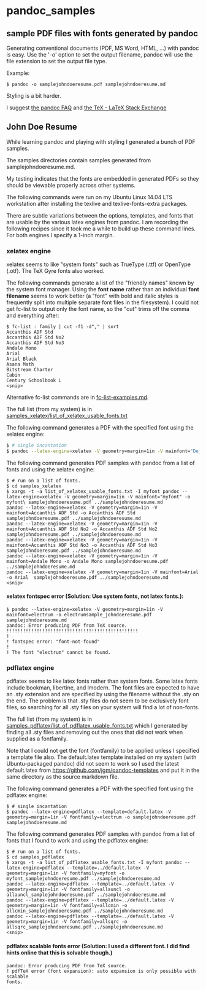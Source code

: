 # pandoc_samples

## sample PDF files with fonts generated by pandoc

Generating conventional documents (PDF, MS Word, HTML, ...) with pandoc is easy. Use the '-o' option to set the output filename, pandoc will use the file extension to set the output file type.

Example:

```
$ pandoc -o samplejohndoeresume.pdf samplejohndoeresume.md
```

Styling is a bit harder.

I suggest [the pandoc FAQ](http://johnmacfarlane.net/pandoc/faqs.html) and [the TeX - LaTeX Stack Exchange](http://tex.stackexchange.com/)

## John Doe Resume

While learning pandoc and playing with styling I generated a bunch of PDF samples.

The samples directories contain samples generated from samplejohndoeresume.md.

My testing indicates that the fonts are embedded in generated PDFs so they should be viewable properly across other systems.

The following commands were run on my Ubuntu Linux 14.04 LTS workstation after installing the texlive and texlive-fonts-extra packages.

There are subtle variations between the options, templates, and fonts that are usable by the various latex engines from pandoc. I am recording the following recipes since it took me a while to build up these command lines. For both engines I specify a 1-inch margin.

### xelatex engine

xelatex seems to like "system fonts" such as TrueType (.ttf) or OpenType (.otf). The TeX Gyre fonts also worked.

The following commands generate a list of the "friendly names" known by the system font manager. Using the **font name** rather than an individual **font filename** seems to work better (a "font" with bold and italic styles is frequently split into multiple separate font files in the filesystem). I could not get fc-list to output only the font name, so the "cut" trims off the comma and everything after:
```
$ fc-list : family | cut -f1 -d"," | sort
Accanthis ADF Std
Accanthis ADF Std No2
Accanthis ADF Std No3
Andale Mono
Arial
Arial Black
Asana Math
Bitstream Charter
Cabin
Century Schoolbook L
<snip>
```

Alternative fc-list commands are in [fc-list-examples.md](fc-list-examples.md).


The full list (from my system) is in [samples_xelatex/list_of_xelatex_usable_fonts.txt](samples_xelatex/list_of_xelatex_usable_fonts.txt)

The following command generates a PDF with the specified font using the xelatex engine:
```bash
$ # single incantation
$ pandoc --latex-engine=xelatex -V geometry=margin=1in -V mainfont="DejaVu Sans" -o samplejohndoeresume.pdf samplejohndoeresume.md
```

The following command generates PDF samples with pandoc from a list of fonts and using the xelatex engine:
```
$ # run on a list of fonts.
$ cd samples_xelatex
$ xargs -t -a list_of_xelatex_usable_fonts.txt -I myfont pandoc --latex-engine=xelatex -V geometry=margin=1in -V mainfont="myfont" -o myfont\ samplejohndoeresume.pdf ../samplejohndoeresume.md
pandoc --latex-engine=xelatex -V geometry=margin=1in -V mainfont=Accanthis ADF Std -o Accanthis ADF Std samplejohndoeresume.pdf ../samplejohndoeresume.md 
pandoc --latex-engine=xelatex -V geometry=margin=1in -V mainfont=Accanthis ADF Std No2 -o Accanthis ADF Std No2 samplejohndoeresume.pdf ../samplejohndoeresume.md 
pandoc --latex-engine=xelatex -V geometry=margin=1in -V mainfont=Accanthis ADF Std No3 -o Accanthis ADF Std No3 samplejohndoeresume.pdf ../samplejohndoeresume.md 
pandoc --latex-engine=xelatex -V geometry=margin=1in -V mainfont=Andale Mono -o Andale Mono samplejohndoeresume.pdf ../samplejohndoeresume.md 
pandoc --latex-engine=xelatex -V geometry=margin=1in -V mainfont=Arial  -o Arial  samplejohndoeresume.pdf ../samplejohndoeresume.md
<snip>
```

#### xelatex fontspec error  (Solution: Use system fonts, not latex fonts.):
```
$ pandoc --latex-engine=xelatex -V geometry=margin=1in -V mainfont=electrum -o electrumsample_johndoeresume.pdf samplejohndoeresume.md
pandoc: Error producing PDF from TeX source.
!!!!!!!!!!!!!!!!!!!!!!!!!!!!!!!!!!!!!!!!!!!!!!!!
!
! fontspec error: "font-not-found"
! 
! The font "electrum" cannot be found.
```


### pdflatex engine

pdflatex seems to like latex fonts rather than system fonts. Some latex fonts include bookman, libertine, and lmodern. The font files are expected to have an .sty extension and are specified by using the filename without the .sty on the end. The problem is that .sty files do not seem to be exclusively font files, so searching for all .sty files on your system will find a lot of non-fonts.

The full list (from my system) is in [samples_pdflatex/list_of_pdflatex_usable_fonts.txt](samples_pdflatex/list_of_pdflatex_usable_fonts.txt) which I generated by finding all .sty files and removing out the ones that did not work when supplied as a fontfamily.

Note that I could not get the font (fontfamily) to be applied unless I specified a template file also. The default.latex template installed on my system (with Ubuntu-packaged pandoc) did not seem to work so I used the latest default.latex from https://github.com/jgm/pandoc-templates and put it in the same directory as the source markdown file.

The following command generates a PDF with the specified font using the pdflatex engine:
```
$ # single incantation
$ pandoc --latex-engine=pdflatex --template=default.latex -V geometry=margin=1in -V fontfamily=electrum -o samplejohndoeresume.pdf samplejohndoeresume.md
```

The following command generates PDF samples with pandoc from a list of fonts that I found to work and using the pdflatex engine:
```
$ # run on a list of fonts.
$ cd samples_pdflatex
$ xargs -t -a list_of_pdflatex_usable_fonts.txt -I myfont pandoc --latex-engine=pdflatex --template=../default.latex -V geometry=margin=1in -V fontfamily=myfont -o myfont_samplejohndoeresume.pdf ../samplejohndoeresume.md
pandoc --latex-engine=pdflatex --template=../default.latex -V geometry=margin=1in -V fontfamily=allauncl -o allauncl_samplejohndoeresume.pdf ../samplejohndoeresume.md 
pandoc --latex-engine=pdflatex --template=../default.latex -V geometry=margin=1in -V fontfamily=allcmin -o allcmin_samplejohndoeresume.pdf ../samplejohndoeresume.md 
pandoc --latex-engine=pdflatex --template=../default.latex -V geometry=margin=1in -V fontfamily=allsqrc -o allsqrc_samplejohndoeresume.pdf ../samplejohndoeresume.md 
<snip>
```


#### pdflatex scalable fonts error (Solution: I used a different font. I did find hints online that this is solvable though.)
```
pandoc: Error producing PDF from TeX source.
! pdfTeX error (font expansion): auto expansion is only possible with scalable 
fonts.
```
